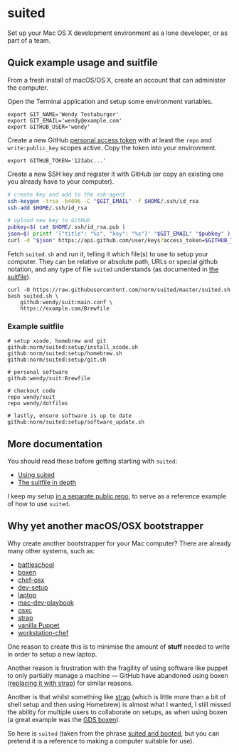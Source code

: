 suited
======

Set up your Mac OS X development environment as a lone developer, or as
part of a team.

## Quick example usage and suitfile

From a fresh install of macOS/OS X, create an account that can administer
the computer.

Open the Terminal application and setup some environment variables.

    export GIT_NAME='Wendy Testaburger'
    export GIT_EMAIL='wendy@example.com'
    export GITHUB_USER='wendy'

Create a new GitHub [personal access token][token] with at least the `repo`
and `write:public_key` scopes active. Copy the token into your environment.

    export GITHUB_TOKEN='123abc...'

Create a new SSH key and register it with GitHub (or copy an existing one
you already have to your computer).

```bash
# create key and add to the ssh-agent
ssh-keygen -trsa -b4096 -C "$GIT_EMAIL" -f $HOME/.ssh/id_rsa
ssh-add $HOME/.ssh/id_rsa

# upload new key to GitHub
pubkey=$( cat $HOME/.ssh/id_rsa.pub )
json=$( printf '{"title": "%s", "key": "%s"}' "$GIT_EMAIL" "$pubkey" )
curl -d "$json" https://api.github.com/user/keys?access_token=$GITHUB_TOKEN
```

Fetch `suited.sh` and run it, telling it which file(s) to use to setup
your computer. They can be relative or absolute path, URLs or special 
github notation, and any type of file `suited` understands (as documented in [the suitfile](documentation/suitfile.markdown)).

    curl -O https://raw.githubusercontent.com/norm/suited/master/suited.sh
    bash suited.sh \
        github:wendy/suit:main.conf \
        https://example.com/Brewfile


[token]: https://github.com/settings/tokens


### Example suitfile

    # setup xcode, homebrew and git
    github:norm/suited:setup/install_xcode.sh
    github:norm/suited:setup/homebrew.sh
    github:norm/suited:setup/git.sh

    # personal software
    github:wendy/suit:Brewfile

    # checkout code
    repo wendy/suit
    repo wendy/dotfiles

    # lastly, ensure software is up to date
    github:norm/suited:setup/software_update.sh


## More documentation

You should read these before getting starting with `suited`:

  * [Using suited](documentation/usage.markdown)
  * [The suitfile in depth](documentation/suitfile.markdown)

I keep my setup [in a separate public repo](https://github.com/norm/suit/),
to serve as a reference example of how to use `suited`.


## Why yet another macOS/OSX bootstrapper

Why create another bootstrapper for your Mac computer? There are already
many other systems, such as:

  * [battleschool](https://github.com/spencergibb/battleschool)
  * [boxen](https://github.com/boxen/our-boxen)
  * [chef-osx](http://chef-osx.github.io)
  * [dev-setup](https://github.com/donnemartin/dev-setup)
  * [laptop](https://github.com/thoughtbot/laptop)
  * [mac-dev-playbook](https://github.com/geerlingguy/mac-dev-playbook)
  * [osxc](https://osxc.github.io)
  * [strap][strap]
  * [vanilla Puppet](http://blog.tfnico.com/2016/03/replacing-boxen-with-vanilla-puppet-for.html)
  * [workstation-chef](https://github.com/jtimberman/workstation-chef-repo)

One reason to create this is to minimise the amount of **stuff** needed
to write in order to setup a new laptop.

Another reason is frustration with the fragility of using software like
puppet to only partially manage a machine — GitHub have abandoned using
boxen ([replacing it with strap][blog-strap]) for similar reasons.

Another is that whilst something like [strap][strap] (which is little more
than a bit of shell setup and then using Homebrew) is almost what I wanted,
I still missed the ability for multiple users to collaborate on setups,
as when using boxen (a great example was the [GDS boxen][gds-boxen]).

So here is `suited` (taken from the phrase [suited and booted][sb], but you
can pretend it is a reference to making a computer suitable for use).

[blog-strap]: http://mikemcquaid.com/2016/06/15/replacing-boxen/
[gds-boxen]: https://github.com/alphagov/gds-boxen
[sb]: https://en.wiktionary.org/wiki/suited_and_booted
[strap]: https://github.com/mikemcquaid/strap
